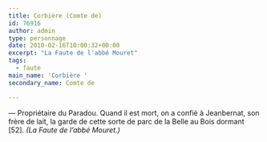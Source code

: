 ```yaml
---
title: Corbière (Comte de)
id: 76916
author: admin
type: personnage
date: 2010-02-16T10:00:32+00:00
excerpt: "La Faute de l'abbé Mouret"
tags:
  - faute
main_name: 'Corbière '
secondary_name: Comte de

---
```

— Propriétaire du Paradou. Quand il est mort, on a confié à Jeanbernat, son frère de lait, la garde de cette sorte de parc de la Belle au Bois dormant [52]. _(La Faute de l&rsquo;abbé Mouret.)_